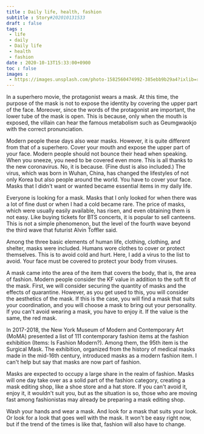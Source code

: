 ```yaml
---
title : Daily life, health, fashion
subtitle : Story#202010131533
draft : false
tags :
 - life
 - daily
 - Daily life
 - health
 - fashion
date : 2020-10-13T15:33:00+0900
toc : false
images : 
 - https://images.unsplash.com/photo-1582560474992-385ebb9b29a4?ixlib=rb-1.2.1&q=80&fm=jpg&crop=entropy&cs=tinysrgb&w=1080&fit=max&ixid=eyJhcHBfaWQiOjE1NTU0OX0
---
```

In a superhero movie, the protagonist wears a mask. At this time, the purpose of the mask is not to expose the identity by covering the upper part of the face. Moreover, since the words of the protagonist are important, the lower tube of the mask is open. This is because, only when the mouth is exposed, the villain can hear the famous metabolism such as Geumgwaokjo with the correct pronunciation.  

Modern people these days also wear masks. However, it is quite different from that of a superhero. Cover your mouth and expose the upper part of your face. Modern people should not bounce their head when speaking. When you sneeze, you need to be covered even more. This is all thanks to the new coronavirus. No, it is because. (Fine dust is also included.) The virus, which was born in Wuhan, China, has changed the lifestyles of not only Korea but also people around the world. You have to cover your face. Masks that I didn't want or wanted became essential items in my daily life.  

Everyone is looking for a mask. Masks that I only looked for when there was a lot of fine dust or when I had a cold became rare. The price of masks, which were usually easily available, has risen, and even obtaining them is not easy. Like buying tickets for BTS concerts, it is popular to sell canteens. This is not a simple phenomenon, but the level of the fourth wave beyond the third wave that futurist Alvin Toffler said.  

Among the three basic elements of human life, clothing, clothing, and shelter, masks were included. Humans wore clothes to cover or protect themselves. This is to avoid cold and hurt. Here, I add a virus to the list to avoid. Your face must be covered to protect your body from viruses.  

A mask came into the area of the item that covers the body, that is, the area of fashion. Modern people consider the KF value in addition to the soft fit of the mask. First, we will consider securing the quantity of masks and the effects of quarantine. However, as you get used to this, you will consider the aesthetics of the mask. If this is the case, you will find a mask that suits your coordination, and you will choose a mask to bring out your personality. If you can't avoid wearing a mask, you have to enjoy it. If the value is the same, the red mask.  

In 2017-2018, the New York Museum of Modern and Contemporary Art (MoMA) presented a list of 111 contemporary fashion items at the fashion exhibition (Items: Is Fashion Modern?). Among them, the 95th item is the Surgical Mask. The exhibition, organized from the history of medical masks made in the mid-16th century, introduced masks as a modern fashion item. I can't help but say that masks are now part of fashion.  

Masks are expected to occupy a large share in the realm of fashion. Masks will one day take over as a solid part of the fashion category, creating a mask editing shop, like a shoe store and a hat store. If you can't avoid it, enjoy it, it wouldn't suit you, but as the situation is so, those who are moving fast among fashionistas may already be preparing a mask editing shop.  

Wash your hands and wear a mask. And look for a mask that suits your look. Or look for a look that goes well with the mask. It won't be easy right now, but if the trend of the times is like that, fashion will also have to change.